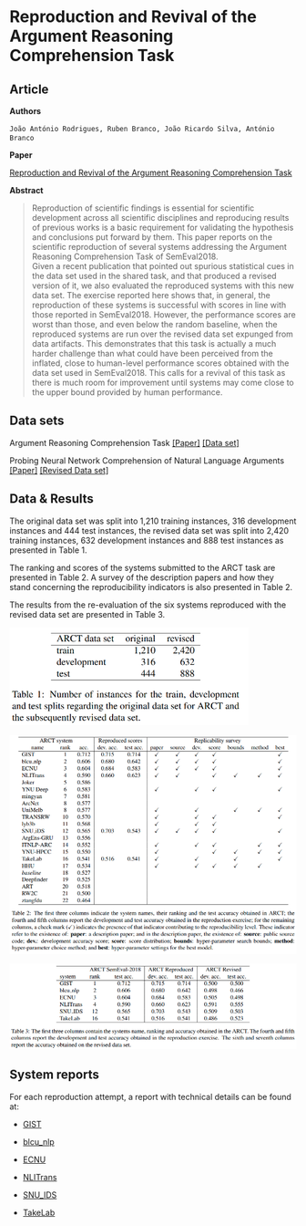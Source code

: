 # Reproduction and Revival of the Argument Reasoning Comprehension Task

## Article

**Authors**
```
João António Rodrigues, Ruben Branco, João Ricardo Silva, António Branco
```

**Paper**

[Reproduction and Revival of the Argument Reasoning Comprehension Task]()


**Abstract**
> Reproduction of scientific findings is essential for scientific development across all scientific disciplines and reproducing results of previous works is a basic requirement for validating the hypothesis and conclusions put forward by them.
This paper reports on the scientific reproduction of several systems addressing the Argument Reasoning Comprehension Task of SemEval2018.  
Given a recent publication that pointed out spurious statistical cues in the data set used in the shared task, and that produced a revised version of it, we also evaluated the reproduced systems with this new data set.
The exercise reported here shows that, in general, the reproduction of these systems is successful with scores in line with those reported in SemEval2018. However, the performance scores are worst than those, and even below the random baseline, when the reproduced systems are run over the revised data set expunged from data artifacts. This demonstrates that this task is actually a much harder challenge than what could have been perceived from the inflated, close to human-level performance scores obtained with the data set used in SemEval2018.  This calls for a revival of this task as there is much room for improvement until systems may come close to the upper bound provided by human performance.

## Data sets

Argument Reasoning Comprehension Task [[Paper]](https://www.aclweb.org/anthology/S18-1121/) [[Data set]](https://github.com/habernal/semeval2018-task12)

Probing Neural Network Comprehension of Natural Language Arguments [[Paper]](https://www.aclweb.org/anthology/P19-1459/) [[Revised Data set]](https://github.com/IKMLab/arct2)

## Data & Results

The original data set was split into 1,210 training instances, 316 development instances and 444 test instances, the revised data set was split into 2,420 training instances, 632 development instances and 888 test instances as presented in Table 1.

The ranking and scores of the systems submitted to the ARCT task are presented in Table 2.
A survey of the description papers and how they stand concerning the reproducibility indicators is also presented in Table 2.

The results from the re-evaluation of the six systems reproduced with the revised data set are presented in Table 3.
 

<img src="datasets_info.png" width="420px">

![Reproduction survey](reproduction_survey.png)

![Reproduction scores](reproduction_scores.png)


## System reports


For each reproduction attempt, a report with technical details can be found at:


* [GIST](reports/gist.md)

* [blcu_nlp](reports/blcu_nlp.md)

* [ECNU](reports/ecnu.md)

* [NLITrans](reports/nlitrans.md)

* [SNU_IDS](reports/snu_ids.md)

* [TakeLab](reports/takelab.md)



